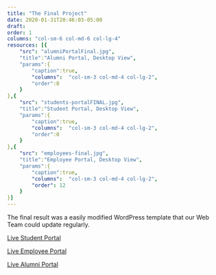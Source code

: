 ```yaml
---
title: "The Final Project"
date: 2020-01-31T20:46:03-05:00
draft: 
order: 1
columns: "col-sm-6 col-md-6 col-lg-4"
resources: [{
    "src": "alumniPortalFinal.jpg",
    "title":"Alumni Portal, Desktop View",
    "params":{
        "caption":true,
        "columns":  "col-sm-3 col-md-4 col-lg-2",
        "order":0
    }
},{
    "src": "students-portalFINAL.jpg",
    "title":"Student Portal, Desktop View",
    "params":{
        "caption":true,
        "columns":  "col-sm-3 col-md-4 col-lg-2",
        "order":0
    }
},{
    "src": "employees-final.jpg",
    "title":"Employee Portal, Desktop View",
    "params":{
        "caption":true,
        "columns":  "col-sm-3 col-md-4 col-lg-2",
        "order": 12
    }
}]
---
```

The final result was a easily modified WordPress template that our Web Team could update regularly.

[Live Student Portal](http://students.dixie.edu)

[Live Employee Portal](http://employees.dixie.edu)

[Live Alumni Portal](http://alumni.dixie.edu)
